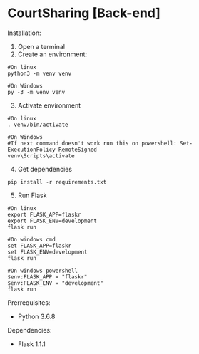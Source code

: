 # CourtSharing [Back-end]

Installation:
1. Open a terminal
2. Create an environment:
```
#On linux
python3 -m venv venv

#On Windows
py -3 -m venv venv
```
3. Activate environment
```
#On linux
. venv/bin/activate

#On Windows
#If next command doesn't work run this on powershell: Set-ExecutionPolicy RemoteSigned
venv\Scripts\activate
```
4. Get dependencies
```
pip install -r requirements.txt
```
5. Run Flask
```
#On linux
export FLASK_APP=flaskr
export FLASK_ENV=development
flask run

#On windows cmd
set FLASK_APP=flaskr
set FLASK_ENV=development
flask run

#On windows powershell
$env:FLASK_APP = "flaskr"
$env:FLASK_ENV = "development"
flask run
```

Prerrequisites:
- Python 3.6.8


Dependencies:
 - Flask 1.1.1
